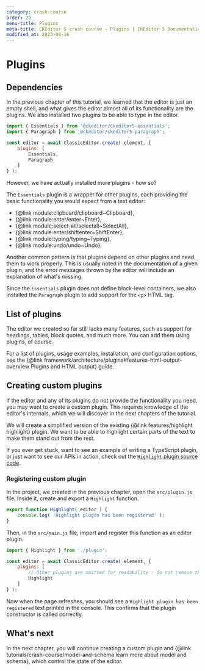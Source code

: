```yaml
---
category: crash-course
order: 20
menu-title: Plugins
meta-title: CKEditor 5 crash course - Plugins | CKEditor 5 Documentation
modified_at: 2023-08-16
---
```


# Plugins

## Dependencies

In the previous chapter of this tutorial, we learned that the editor is just an empty shell, and what gives the editor almost all of its functionality are the plugins. We also installed two plugins to be able to type in the editor.

```js
import { Essentials } from '@ckeditor/ckeditor5-essentials';
import { Paragraph } from '@ckeditor/ckeditor5-paragraph';

const editor = await ClassicEditor.create( element, {
	plugins: [
		Essentials,
		Paragraph
	]
} );
```

However, we have actually installed more plugins - how so?

The `Essentials` plugin is a wrapper for other plugins, each providing the basic functionality you would expect from a text editor:

* {@link module:clipboard/clipboard~Clipboard},
* {@link module:enter/enter~Enter},
* {@link module:select-all/selectall~SelectAll},
* {@link module:enter/shiftenter~ShiftEnter},
* {@link module:typing/typing~Typing},
* {@link module:undo/undo~Undo}.

Another common pattern is that plugins depend on other plugins and need them to work properly. This is usually noted in the documentation of a given plugin, and the error messages thrown by the editor will include an explanation of what's missing.

Since the `Essentials` plugin does not define block-level containers, we also installed the `Paragraph` plugin to add support for the `<p>` HTML tag.

## List of plugins

The editor we created so far still lacks many features, such as support for headings, tables, block quotes, and much more. You can add them using plugins, of course.

For a list of plugins, usage examples, installation, and configuration options, see the {@link framework/architecture/plugins#features-html-output-overview Plugins and HTML output} guide.

<!-- marked for probable removal
## Predefined builds

The fact that individual plugins add support for such minor features as typing, <kbd>Enter</kbd>, or `<p>` does not mean that you have to browse through the long list of plugins and painstakingly install the ones you need to get a good typing experience. You can do that if you want to have full control over the editor. But if that is not your thing, you can use one of the {@link getting-started/legacy-getting-started/predefined-builds predefined builds} with the most important and popular plugins already installed and configured. -->

## Creating custom plugins

If the editor and any of its plugins do not provide the functionality you need, you may want to create a custom plugin. This requires knowledge of the editor's internals, which we will discover in the next chapters of the tutorial.

We will create a simplified version of the existing {@link features/highlight highlight} plugin. We want to be able to highlight certain parts of the text to make them stand out from the rest.

If you ever get stuck, want to see an example of writing a TypeScript plugin, or just want to see our APIs in action, check out the [`Highlight` plugin source code](https://github.com/ckeditor/ckeditor5/tree/master/packages/ckeditor5-highlight).

### Registering custom plugin

In the project, we created in the previous chapter, open the `src/plugin.js` file. Inside it, create and export a `Highlight` function.

```js
export function Highlight( editor ) {
	console.log( 'Highlight plugin has been registered' );
}
```

Then, in the `src/main.js` file, import and register this function as an editor plugin.

```js
import { Highlight } from './plugin';

const editor = await ClassicEditor.create( element, {
	plugins: [
		// Other plugins are omitted for readability - do not remove them.
		Highlight
	]
} );
```

Now when the page refreshes, you should see a `Highlight plugin has been registered` text printed in the console. This confirms that the plugin constructor is called correctly.

## What's next

In the next chapter, you will continue creating a custom plugin and {@link tutorials/crash-course/model-and-schema learn more about model and schema}, which control the state of the editor.
